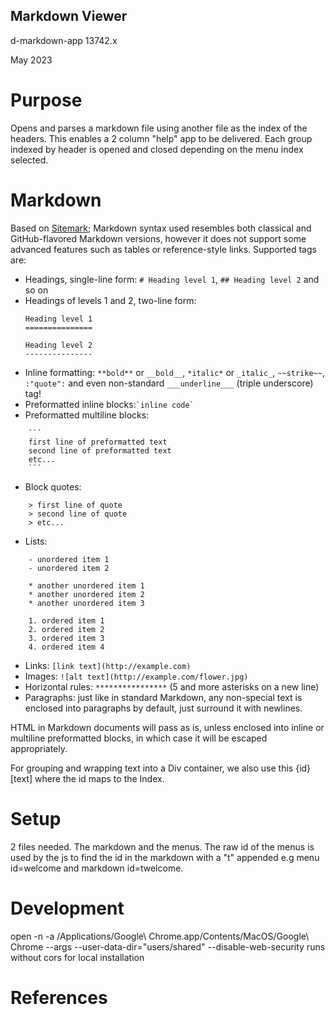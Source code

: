 Markdown Viewer
---------------
d-markdown-app
13742.x

May 2023 

# Purpose
Opens and parses a markdown file using another file as the index of the headers. This enables a 2 column "help" app to be delivered. Each group indexed by header is opened and closed depending on the menu index selected. 

# Markdown
Based on [Sitemark](https://plugnburn.github.io/sitemark/); 
Markdown syntax used resembles both classical and GitHub-flavored Markdown versions, however it does not support some advanced features such as tables or reference-style links. Supported tags are:

- Headings, single-line form: `# Heading level 1`, `## Heading level 2` and so on
- Headings of levels 1 and 2, two-line form:
    ```
    Heading level 1
    ===============
    
    Heading level 2
    ---------------
    ```
- Inline formatting: `**bold**` or `__bold__`, `*italic*` or `_italic_`, `~~strike~~`, `:"quote":` and even non-standard `___underline___` (triple underscore) tag!
- Preformatted inline blocks:`` `inline code` ``
- Preformatted multiline blocks:
```
    ```
    first line of preformatted text
    second line of preformatted text
    etc...
    ```
```
- Block quotes:
```
    > first line of quote
    > second line of quote
    > etc...
```
- Lists:
```
    - unordered item 1
    - unordered item 2
    
    * another unordered item 1
    * another unordered item 2
    * another unordered item 3
    
    1. ordered item 1
    2. ordered item 2
    3. ordered item 3
    4. ordered item 4
``` 
- Links: `[link text](http://example.com)`
- Images: `![alt text](http://example.com/flower.jpg)`
- Horizontal rules: `****************` (5 and more asterisks on a new line)
- Paragraphs: just like in standard Markdown, any non-special text is enclosed into paragraphs by default, just surround it with newlines.
 
HTML in Markdown documents will pass as is, unless enclosed into inline or multiline preformatted blocks, in which case it will be escaped appropriately.

For grouping and wrapping text into a Div container, we also use this {id}[text] where the id maps to the Index.

# Setup
2 files needed. The markdown and the menus. The raw id of the menus is used by the js to find the id in the markdown with a "t" appended e.g menu id=welcome and markdown id=twelcome. 

# Development 
open -n -a /Applications/Google\ Chrome.app/Contents/MacOS/Google\ Chrome --args --user-data-dir="users/shared" --disable-web-security
runs without cors for local installation

# References
[](https://javascript.plainenglish.io/simple-markdown-parser-with-javascript-and-regular-expressions-f0c8d53449a4) 
[](https://www.markdownguide.org/basic-syntax/) 